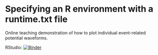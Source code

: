 # Specifying an R environment with a runtime.txt file

Online teaching demonstration of how to plot individual event-related potential waveforms.

RStudio: [![Binder](https://mybinder.org/badge_logo.svg)](https://mybinder.org/v2/gh/amandamcgow/plottingERP/HEAD)

